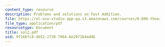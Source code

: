 ```yaml
---
content_type: resource
description: Problems and solutions on Fast Addition.
file: https://ol-ocw-studio-app-qa.s3.amazonaws.com/courses/6-896-theory-of-parallel-hardware-sma-5511-spring-2004/9f16bfc8d651273079646e2971b4ed46_sol2.pdf
file_type: application/pdf
resourcetype: Document
title: sol2.pdf
uid: 9f16bfc8-d651-2730-7964-6e2971b4ed46
---
```

